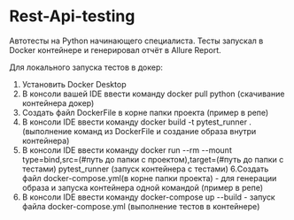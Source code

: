 # Rest-Api-testing


Автотесты на Python начинающего специалиста.
Тесты запускал в Docker контейнере и генерировал отчёт в Allure Report.


Для локального запуска тестов в докер:

1. Установить Docker Desktop
2. В консоли вашей IDE ввести команду  docker pull python (скачивание контейнера докер)
3. Создать файл DockerFile в корне папки проекта (пример в репе)
4. В консоли IDE ввести команду  docker build -t pytest_runner . (выполнение команд из DockerFile и создание образа внутри контейнера)
5. В консоли IDE ввести команду docker run --rm --mount type=bind,src=(#путь до папки с проектом),target=(#путь до папки с тестами) pytest_runner (запуск контейнера с тестами)
6.Создать файл docker-compose.yml(в корне папки проекта) - для генерации образа и запуска контейнера одной командой (пример в репе)
7. В консоли IDE ввести команду docker-compose up --build - запуск файла docker-compose.yml (выполнение тестов в контейнере)
